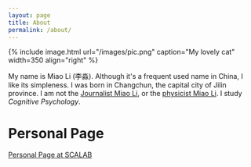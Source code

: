 ```yaml
---
layout: page
title: About
permalink: /about/
---
```


{% include image.html url="/images/pic.png" caption="My lovely cat" width=350 align="right" %}

My name is Miao Li (李淼). Although it's a frequent used name in China, I like its simpleness. I was born in Changchun, the capital city of Jilin province. I am not the [Journalist Miao Li](https://baike.baidu.com/item/%E6%9D%8E%E6%B7%BC/8780041), or the [physicist Miao Li](http://spa.sysu.edu.cn/cn/faculty/11). I study *Cognitive Psychology*.

# Personal Page
[Personal Page at SCALAB](http://www.scalab.cnrs.fr/index.php/fr/trombinoscope/10-perso/153-miao-li)




